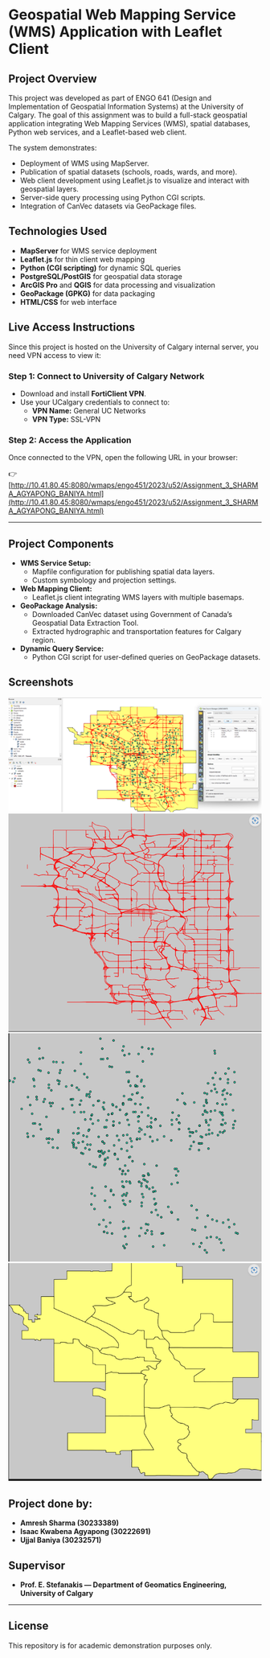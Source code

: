 # Geospatial Web Mapping Service (WMS) Application with Leaflet Client

## Project Overview

This project was developed as part of ENGO 641 (Design and Implementation of Geospatial Information Systems) at the University of Calgary. The goal of this assignment was to build a full-stack geospatial application integrating Web Mapping Services (WMS), spatial databases, Python web services, and a Leaflet-based web client.

The system demonstrates:
- Deployment of WMS using MapServer.
- Publication of spatial datasets (schools, roads, wards, and more).
- Web client development using Leaflet.js to visualize and interact with geospatial layers.
- Server-side query processing using Python CGI scripts.
- Integration of CanVec datasets via GeoPackage files.

## Technologies Used

- **MapServer** for WMS service deployment
- **Leaflet.js** for thin client web mapping
- **Python (CGI scripting)** for dynamic SQL queries
- **PostgreSQL/PostGIS** for geospatial data storage
- **ArcGIS Pro** and **QGIS** for data processing and visualization
- **GeoPackage (GPKG)** for data packaging
- **HTML/CSS** for web interface

## Live Access Instructions

Since this project is hosted on the University of Calgary internal server, you need VPN access to view it:

### Step 1: Connect to University of Calgary Network

- Download and install **FortiClient VPN**.
- Use your UCalgary credentials to connect to:
  - **VPN Name:** General UC Networks
  - **VPN Type:** SSL-VPN

### Step 2: Access the Application

Once connected to the VPN, open the following URL in your browser:

👉 [http://10.41.80.45:8080/wmaps/engo451/2023/u52/Assignment_3_SHARMA_AGYAPONG_BANIYA.html](http://10.41.80.45:8080/wmaps/engo451/2023/u52/Assignment_3_SHARMA_AGYAPONG_BANIYA.html)

---

## Project Components

- **WMS Service Setup:** 
  - Mapfile configuration for publishing spatial data layers.
  - Custom symbology and projection settings.
- **Web Mapping Client:**
  - Leaflet.js client integrating WMS layers with multiple basemaps.
- **GeoPackage Analysis:**
  - Downloaded CanVec dataset using Government of Canada’s Geospatial Data Extraction Tool.
  - Extracted hydrographic and transportation features for Calgary region.
- **Dynamic Query Service:**
  - Python CGI script for user-defined queries on GeoPackage datasets.

## Screenshots

![WMS Request All Layers](wmsRequest_AllLayers.png)
![Roads Layer](roads.png)
![Schools Layer](schools.png)
![Wards Layer](wards.png)

## Project done by:

- **Amresh Sharma (30233389)**
- **Isaac Kwabena Agyapong (30222691)**
- **Ujjal Baniya (30232571)**

## Supervisor

- **Prof. E. Stefanakis — Department of Geomatics Engineering, University of Calgary**

---

## License

This repository is for academic demonstration purposes only.

